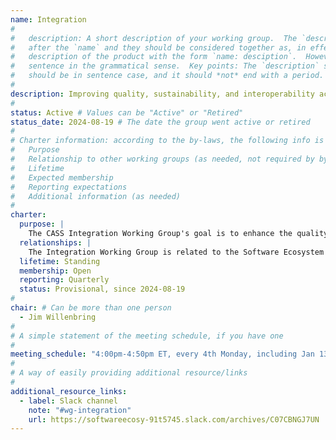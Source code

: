 ```yaml
---
name: Integration
#
#   description: A short description of your working group.  The `description` is always shown immediately 
#   after the `name` and they should be considered together as, in effect constructing a sentence-length 
#   description of the product with the form `name: desciption`.  However it does not need to be a complete 
#   sentence in the grammatical sense.  Key points: The `description` should *not* repeat the `name`, it 
#   should be in sentence case, and it should *not* end with a period.
# 
description: Improving quality, sustainability, and interoperability across the scientific software ecosystem
#
status: Active # Values can be "Active" or "Retired"
status_date: 2024-08-19 # The date the group went active or retired
#
# Charter information: according to the by-laws, the following info is expected:
#   Purpose
#   Relationship to other working groups (as needed, not required by by-laws)
#   Lifetime
#   Expected membership
#   Reporting expectations
#   Additional information (as needed)
#
charter:
  purpose: |
    The CASS Integration Working Group's goal is to enhance the quality, sustainability, efficiency, and interoperability of scientific and AI software. This happens at two levels: (1) ecosystem level – improving how different software products and communities work together (interoperability); and (2) software product level – improving individual libraries and tools within our software portfolios including programming systems, data and visualization, math libraries, tools, and workflows.  Since different product communities have unique needs and development stages, focusing on both the broader ecosystem and specific products is essential for creating a well-integrated software environment.
  relationships: |
    The Integration Working Group is related to the Software Ecosystem Working Group in that both address ecosystem-level concerns. The primary difference is that the latter is focused mostly on connecting the HPC/AI software ecosystem to the user base and improving collaboration across CASS, while the former is conerned more with issues closer to the code itself, such as CI testing at various levels. There are strong synergies where these concerns meet, such as the workflows for communicating and addressing CI failures. In addition, Integration Working Group efforts are often synergistic with the Impact Framework and User-Developer Experience (UDX) working groups.
  lifetime: Standing
  membership: Open
  reporting: Quarterly
  status: Provisional, since 2024-08-19
#
chair: # Can be more than one person
  - Jim Willenbring
#
# A simple statement of the meeting schedule, if you have one
#
meeting_schedule: "4:00pm-4:50pm ET, every 4th Monday, including Jan 13, 2025"
#
# A way of easily providing additional resource/links
#
additional_resource_links:
  - label: Slack channel
    note: "#wg-integration"
    url: https://softwareecosy-91t5745.slack.com/archives/C07CBNGJ7UN
---
```

